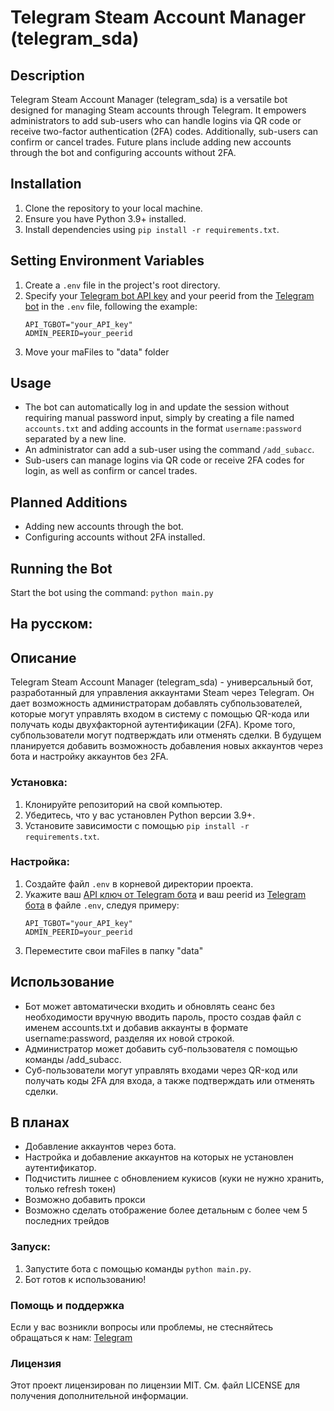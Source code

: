 # Telegram Steam Account Manager (telegram_sda)

## Description

Telegram Steam Account Manager (telegram_sda) is a versatile bot designed for managing Steam accounts through Telegram. It empowers administrators to add sub-users who can handle logins via QR code or receive two-factor authentication (2FA) codes. Additionally, sub-users can confirm or cancel trades. Future plans include adding new accounts through the bot and configuring accounts without 2FA.

## Installation

1. Clone the repository to your local machine.
2. Ensure you have Python 3.9+ installed.
3. Install dependencies using `pip install -r requirements.txt`.

## Setting Environment Variables

1. Create a `.env` file in the project's root directory.
2. Specify your [Telegram bot API key](https://t.me/BotFather) and your peerid from the [Telegram bot](https://t.me/ShowJsonBot) in the `.env` file, following the example:
    ```plaintext
    API_TGBOT="your_API_key"
    ADMIN_PEERID=your_peerid
    ```
3. Move your maFiles to "data" folder

## Usage
- The bot can automatically log in and update the session without requiring manual password input, simply by creating a file named `accounts.txt` and adding accounts in the format `username:password` separated by a new line.
- An administrator can add a sub-user using the command `/add_subacc`.
- Sub-users can manage logins via QR code or receive 2FA codes for login, as well as confirm or cancel trades.

## Planned Additions

- Adding new accounts through the bot.
- Configuring accounts without 2FA installed.

## Running the Bot

Start the bot using the command: `python main.py`




## На русском:


## Описание
Telegram Steam Account Manager (telegram_sda) - универсальный бот, разработанный для управления аккаунтами Steam через Telegram. Он дает возможность администраторам добавлять субпользователей, которые могут управлять входом в систему с помощью QR-кода или получать коды двухфакторной аутентификации (2FA). Кроме того, субпользователи могут подтверждать или отменять сделки. В будущем планируется добавить возможность добавления новых аккаунтов через бота и настройку аккаунтов без 2FA.


### Установка:

1. Клонируйте репозиторий на свой компьютер.
2. Убедитесь, что у вас установлен Python версии 3.9+.
3. Установите зависимости с помощью `pip install -r requirements.txt`.


### Настройка:

1. Создайте файл `.env` в корневой директории проекта.
2. Укажите ваш [API ключ от Telegram бота](https://t.me/BotFather) и ваш peerid из [Telegram бота](https://t.me/ShowJsonBot)  в файле `.env`, следуя примеру:
    ```plaintext
    API_TGBOT="your_API_key"
    ADMIN_PEERID=your_peerid
    ```
3. Переместите свои maFiles в папку "data"
    
## Использование
- Бот может автоматически входить и обновлять сеанс без необходимости вручную вводить пароль, просто создав файл с именем accounts.txt и добавив аккаунты в формате username:password, разделяя их новой строкой.
- Администратор может добавить суб-пользователя с помощью команды /add_subacc.
- Суб-пользователи могут управлять входами через QR-код или получать коды 2FA для входа, а также подтверждать или отменять сделки.

## В планах

- Добавление аккаунтов через бота.
- Настройка и добавление аккаунтов на которых не установлен аутентификатор.
- Подчистить лишнее с обновлением кукисов (куки не нужно хранить, только refresh токен)
- Возможно добавить прокси
- Возможно сделать отображение более детальным с более чем 5 последних трейдов


### Запуск:

1. Запустите бота с помощью команды `python main.py`.
2. Бот готов к использованию!


### Помощь и поддержка

Если у вас возникли вопросы или проблемы, не стесняйтесь обращаться к нам: [Telegram](https://t.me/yan00s)


### Лицензия

Этот проект лицензирован по лицензии MIT. См. файл LICENSE для получения дополнительной информации.
